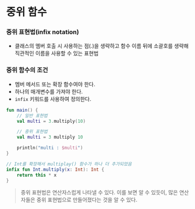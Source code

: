 # 중위 함수

### 중위 표현법(infix notation)
- 클래스의 멤버 호출 시 사용하는 점(.)을 생략하고 함수 이름 뒤에 소괄호를 생략해 직관적인 이름을 사용할 수 있는 표현법
### 중위 함수의 조건
- 멤버 메서드 또는 확장 함수여야 한다.
- 하나의 매개변수를 가져야 한다.
- `infix` 키워드를 사용하여 정의한다.

```kotlin
fun main() {
    // 일반 표현법
    val multi = 3.multiply(10)

    // 중위 표현법
    val multi = 3 multiply 10

    println("multi : $multi")
}

// Int를 확장해서 multiplay() 함수가 하나 더 추가되었음
infix fun Int.multiply(x: Int): Int {
    return this * x
}
```

> 중위 표현법은 연산자스럽게 나타낼 수 있다. 이를 보면 알 수 있듯이, 많은 연산자들은 중위 표현법으로 만들어졌다는 것을 알 수 있다.